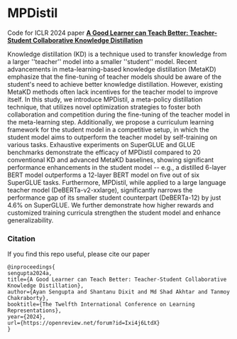 # MPDistil
Code for ICLR 2024 paper **[A Good Learner can Teach Better: Teacher-Student Collaborative Knowledge Distillation](https://openreview.net/forum?id=Ixi4j6LtdX)**

Knowledge distillation (KD) is a technique used to transfer knowledge from a larger ''teacher'' model into a smaller ''student'' model. Recent advancements in meta-learning-based knowledge distillation (MetaKD) emphasize that the fine-tuning of teacher models should be aware of the student's need to achieve better knowledge distillation. However, existing MetaKD methods often lack incentives for the teacher model to improve itself. In this study, we introduce MPDistil, a meta-policy distillation technique, that utilizes novel optimization strategies to foster both collaboration and competition during the fine-tuning of the teacher model in the meta-learning step. Additionally, we propose a curriculum learning framework for the student model in a competitive setup, in which the student model aims to outperform the teacher model by self-training on various tasks. Exhaustive experiments on SuperGLUE and GLUE benchmarks demonstrate the efficacy of MPDistil compared to 20 conventional KD and advanced MetaKD baselines, showing significant performance enhancements in the student model -- e.g., a distilled 6-layer BERT model outperforms a 12-layer BERT model on five out of six SuperGLUE tasks. Furthermore, MPDistil, while applied to a large language teacher model (DeBERTa-v2-xxlarge), significantly narrows the performance gap of its smaller student counterpart (DeBERTa-12) by just 4.6% on SuperGLUE. We further demonstrate how higher rewards and customized training curricula strengthen the student model and enhance generalizability.
 
### Citation
If you find this repo useful, please cite our paper
```
@inproceedings{
sengupta2024a,
title={A Good Learner can Teach Better: Teacher-Student Collaborative Knowledge Distillation},
author={Ayan Sengupta and Shantanu Dixit and Md Shad Akhtar and Tanmoy Chakraborty},
booktitle={The Twelfth International Conference on Learning Representations},
year={2024},
url={https://openreview.net/forum?id=Ixi4j6LtdX}
}
```
